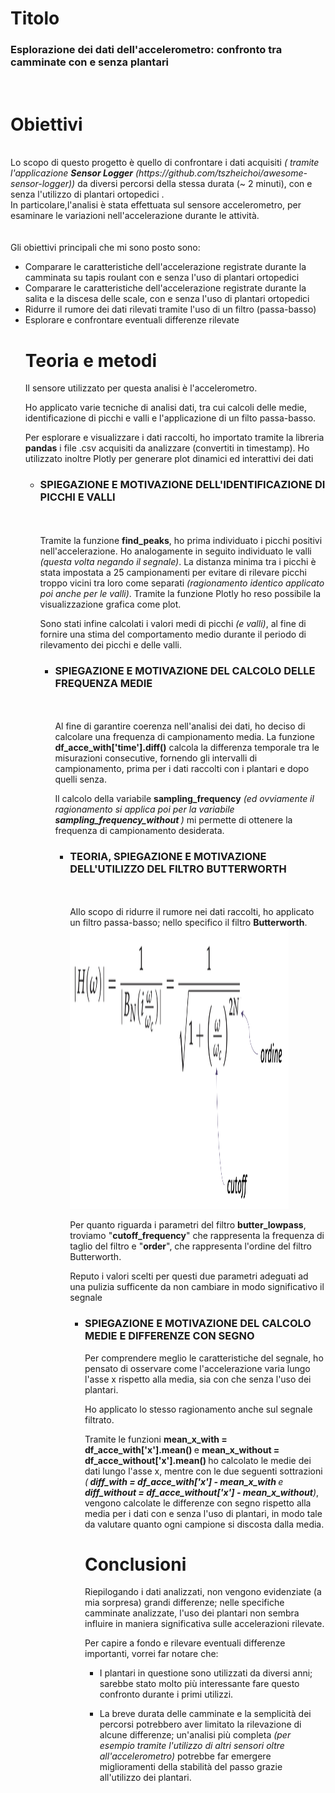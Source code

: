 <h1> Titolo </h1>
<h3>Esplorazione dei dati dell'accelerometro: confronto tra camminate con e senza plantari </h3> <br>
<h1> Obiettivi </h1> <br>
Lo scopo di questo progetto è quello di confrontare i dati acquisiti <i>( tramite l'applicazione <b>Sensor Logger</b> <i>(https://github.com/tszheichoi/awesome-sensor-logger)</i>) </i>da diversi percorsi della stessa durata (~ 2 minuti), con e senza l'utilizzo di plantari ortopedici .<br> In particolare,l'analisi è stata effettuata sul sensore accelerometro, per esaminare le variazioni nell'accelerazione durante le attività. 
<br><br><br>Gli obiettivi principali che mi sono posto sono:<br>
    <ul> <li> Comparare le caratteristiche dell'accelerazione registrate durante la camminata su tapis roulant con e senza l'uso di plantari ortopedici </li>
     <li> Comparare le caratteristiche dell'accelerazione registrate durante la salita e la discesa delle scale,  con e senza l'uso di plantari ortopedici </li>  
 <li> Ridurre il rumore dei dati rilevati tramite l'uso di un filtro (passa-basso) </li>  <li> Esplorare e confrontare eventuali differenze rilevate </li>
 <h1> Teoria e metodi </h1>
 Il sensore utilizzato per questa analisi è l'accelerometro.

Ho applicato varie tecniche di analisi dati, tra cui calcoli delle medie, identificazione di picchi e valli e l'applicazione di un filto passa-basso.
    
Per esplorare e visualizzare i dati raccolti, ho importato tramite la libreria <b> pandas</b> i file .csv acquisiti da analizzare (convertiti in timestamp). Ho utilizzato inoltre Plotly per generare plot dinamici ed interattivi dei dati

<ul> <li> <h3> SPIEGAZIONE E MOTIVAZIONE DELL'IDENTIFICAZIONE DI PICCHI E VALLI </h3> </li> <BR> <BR>
Tramite la funzione <b>find_peaks</b>, ho prima individuato i picchi positivi nell'accelerazione. Ho analogamente in seguito individuato le valli <i>(questa volta negando il segnale)</i>. La distanza minima tra i picchi è stata impostata a 25 campionamenti per evitare di rilevare picchi troppo vicini tra loro come separati <i>(ragionamento identico applicato poi anche per le valli)</i>. 
Tramite la funzione Plotly ho reso possibile la visualizzazione grafica come plot.

Sono stati infine calcolati i valori medi di picchi <i>(e valli)</i>, al fine di fornire una stima del comportamento medio durante il periodo di rilevamento dei picchi e delle valli. 
<ul> <li> <h3> SPIEGAZIONE E MOTIVAZIONE DEL CALCOLO DELLE FREQUENZA MEDIE </h3> </li> <BR> <BR>
Al fine di garantire coerenza nell'analisi dei dati, ho deciso di calcolare una frequenza di campionamento media.
La funzione <b> df_acce_with['time'].diff()</b> calcola la differenza temporale tra le misurazioni consecutive, fornendo gli intervalli di campionamento, prima per i dati raccolti con i plantari e dopo quelli senza.

Il calcolo della variabile <b>sampling_frequency</b> <i>(ed ovviamente il ragionamento si applica poi per la variabile <b> sampling_frequency_without </b>)</i> mi permette di ottenere la frequenza di campionamento desiderata.
<ul> <li> <h3> TEORIA, SPIEGAZIONE E MOTIVAZIONE DELL'UTILIZZO DEL FILTRO BUTTERWORTH  </h3> </li> <BR> <BR>
Allo scopo di ridurre il rumore nei dati raccolti, ho applicato un filtro passa-basso; nello specifico il filtro <b>Butterworth</b>. 

<img src="Filtro Butterworth.png" alt="Filtro Butterworth" width="350" height="450"/>

Per quanto riguarda i parametri del filtro <b>butter_lowpass</b>, troviamo "<b>cutoff_frequency</b>" che rappresenta la frequenza di taglio del filtro e "<b>order</b>", che rappresenta l'ordine del filtro Butterworth.

Reputo i valori scelti per questi due parametri adeguati ad una pulizia sufficente da non cambiare in modo significativo il segnale
<ul> <li> <h3> SPIEGAZIONE E MOTIVAZIONE DEL CALCOLO MEDIE E DIFFERENZE CON SEGNO</h3> </li> 
Per comprendere meglio le caratteristiche del segnale, ho pensato di osservare come l'accelerazione varia lungo l'asse x rispetto alla media, sia con che senza l'uso dei plantari.

Ho applicato lo stesso ragionamento anche sul segnale filtrato.

Tramite le funzioni <b> mean_x_with = df_acce_with['x'].mean() </b> e <b> mean_x_without = df_acce_without['x'].mean() </b> ho calcolato le medie dei dati lungo l'asse x, mentre con le due seguenti sottrazioni <i> (<b> diff_with = df_acce_with['x'] - mean_x_with </b> e <b> diff_without = df_acce_without['x'] - mean_x_without</b>)</i>, vengono calcolate le differenze con segno rispetto alla media per i dati con e senza l'uso di plantari, in modo tale da valutare quanto ogni campione si discosta dalla media.

<h1> Conclusioni </h1>

Riepilogando i dati analizzati, non vengono evidenziate (a mia sorpresa) grandi differenze; nelle specifiche camminate analizzate, l'uso dei plantari non sembra influire in maniera significativa sulle accelerazioni rilevate.

Per capire a fondo e rilevare eventuali differenze importanti, vorrei far notare che:

<ul> <li> I plantari in questione sono utilizzati da diversi anni; sarebbe stato molto più interessante fare questo confronto durante i primi utilizzi.  </ul> </li> 
<ul> <li> La breve durata delle camminate e la semplicità dei percorsi potrebbero aver limitato la rilevazione di alcune differenze; un'analisi più completa <i>(per esempio tramite l'utilizzo di altri sensori oltre all'accelerometro)</i> potrebbe far emergere miglioramenti della stabilità del passo grazie all'utilizzo dei plantari. </ul> </li> 
